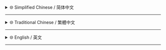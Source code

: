<!-- # 建议在 [GitHub](https://github.com/MiPoNianYou/UserScripts/blob/main/UpdateLogs/PasswordRevealerUpdateLog.md) 查看完整日志 以获得最佳呈现效果 -->

<details>
<summary>🌐 Simplified Chinese / 简体中文</summary>

- **✨ 功能体验升级**
    - **🎯 新增聚焦即显** 引入第四种显露方式 密码框获得键盘焦点时**自动显现** 失去焦点时**自动隐藏** 提供恰到时机的密码查看体验

- **⚙️ 底层性能提升**
    - **⚡️ 优化元素处理** - 优化对密码输入框的查找与状态更新逻辑 改进了模式切换和处理处理动态加载内容时的处理效率 减少不必要的**变动查询与遍历** 提升在复杂页面下的**响应速度**与**运行效率**

- **🎨 界面交互升级**
    - **🔔 通知界面焕新** - 通知提示 UI 全面革新 深入融合 **Catppuccin** 配色体系与 **Apple HIG** 设计规范 带了更为协调的视觉感受
    - **💫 动态效果精琢** - 通知元素的过渡动画经细致调校 采用 **Apple 风格**缓动曲线 呈现更自然流畅的动态反馈
    - **🌫️ 细腻阴影层次** - 为通知元素运用了更柔和 更富有层次感的**多层阴影**效果 提升视觉深度与精致感
    - **🖼️ 内嵌矢量图标** - 通知图标现采用**内嵌 SVG** 实现 确保在不同显示环境下色彩显示**和谐一致** 并能跟随主题色调**自动适配**
    - **💡 浅深模式适应** - 完美适配系统浅色与深色模式 自动呈现对应的 **Catppuccin Latte / Frappé** 主题色彩 观感始终协调

</details>

---

<details>
<summary>🌐 Traditional Chinese / 繁體中文</summary>

- **✨ 功能體驗升級**
    - **🎯 新增聚焦即顯** 引進第四種顯露方式 密碼欄位取得鍵盤焦點時**自動顯示** 失去焦點時**自動隱藏** 提供恰到好處的密碼檢視體驗

- **⚙️ 底層效能提升**
    - **⚡️ 優化元素處理** - 優化對密碼輸入欄位的搜尋與狀態更新邏輯 改善了模式切換和處理動態載入內容時的處理效率 減少不必要的**變動查詢與遍歷** 提升在複雜頁面下的**回應速度**與**執行效率**

- **🎨 介面互動升級**
    - **🔔 通知介面煥新** - 通知提示 UI 全面革新 深度融合 **Catppuccin** 色彩體系與 **Apple HIG** 設計規範 帶來更為協調的視覺感受
    - **💫 動態效果精琢** - 通知元素的過場動畫經細緻調校 採用 **Apple 風格**緩動曲線 呈現更自然流暢的動態回饋
    - **🌫️ 細膩陰影層次** - 為通知元素套用更柔和更富層次感的**多層次陰影**效果 提升視覺深度與精緻感
    - **🖼️ 內嵌向量圖示** - 通知圖示現採用**內嵌 SVG** 方式實現 確保在不同顯示環境下色彩顯示**和諧一致** 並能跟隨主題色調**自動調整**
    - **💡 淺色與深色模式適應** - 完美支援系統淺色與深色模式 自動呈現對應的 **Catppuccin Latte / Frappé** 主題色彩 視覺感受始終協調

</details>

---

<details>
<summary>🌐 English / 英文</summary>

- **✨ Enhanced Feature Experience**
    - **🎯 New: Focus-to-Reveal** Introducing a fourth reveal method. Passwords **auto-reveal** when the password field gains keyboard focus and **auto-hide** upon losing focus, delivering a **perfectly-timed** password viewing experience.

- **⚙️ Underlying Performance Boost**
    - **⚡️ Optimized Element Handling** - Optimized the logic for locating and updating the status of password input fields. Improved processing efficiency during mode switching and when handling dynamically loaded content. Reduced unnecessary **change detection queries and traversals**, boosting **responsiveness** and **operational efficiency** on complex pages.

- **🎨 UI/UX Refinements**
    - **🔔 Revamped Notification Interface** - The notification UI **has been comprehensively overhauled**, deeply integrating the **Catppuccin** color scheme and **Apple Human Interface Guidelines (HIG)**, bringing a more harmonious visual experience.
    - **💫 Meticulously Polished Animations** - Transition animations for notification elements have been **meticulously tuned**, utilizing **Apple-style** easing curves to **deliver** more natural and fluid dynamic feedback.
    - **🌫️ Delicate Shadow Layering** - Applied softer, multi-layered **shadow effects** with richer depth to notification elements, enhancing visual depth and sophistication.
    - **🖼️ Embedded Vector Icons** - Notification icons are now implemented using **embedded SVGs**, ensuring **harmonious and consistent** color rendering across different display environments and **auto-adapting** to the theme's color palette.
    - **💡 Light & Dark Mode Adaptation** - Seamlessly adapts to system light and dark modes, automatically presenting the corresponding **Catppuccin Latte / Frappé** theme colors for a consistently harmonious look and feel.

</details>

---
